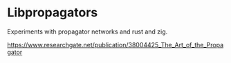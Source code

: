 
# Libpropagators

Experiments with propagator networks and rust and zig.

https://www.researchgate.net/publication/38004425_The_Art_of_the_Propagator

